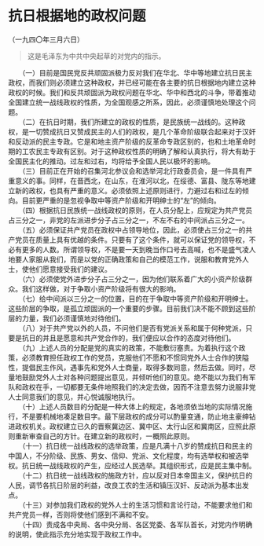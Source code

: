 # 抗日根据地的政权问题  
（一九四〇年三月六日）  
  
> 这是毛泽东为中共中央起草的对党内的指示。   
  
　　（一）目前是国民党反共顽固派极力反对我们在华北、华中等地建立抗日民主政权，而我们则必须建立这种政权，并已经可能在各主要的抗日根据地内建立这种政权的时候。我们和反共顽固派为政权问题在华北、华中和西北的斗争，带着推动全国建立统一战线政权的性质，为全国观感之所系，因此，必须谨慎地处理这个问题。   
　　（二）在抗日时期，我们所建立的政权的性质，是民族统一战线的。这种政权，是一切赞成抗日又赞成民主的人们的政权，是几个革命阶级联合起来对于汉奸和反动派的民主专政。它是和地主资产阶级的反革命专政区别的，也和土地革命时期的工农民主专政有区别。对于这种政权性质的明确了解和认真执行，将大有助于全国民主化的推动。过左和过右，均将给予全国人民以极坏的影响。   
　　（三）目前正在开始的召集河北参议会和选举河北行政委员会，是一件具有严重意义的事。同样，在晋西北，在山东，在淮河以北，在绥德、富县、陇东等地建立新的政权，也具有严重的意义。必须依照上述原则进行，力避过右和过左的倾向。目前更严重的是忽视争取中等资产阶级和开明绅士的“左”的倾向。   
　　（四）根据抗日民族统一战线政权的原则，在人员分配上，应规定为共产党员占三分之一，非党的左派进步分子占三分之一，不左不右的中间派占三分之一。   
　　（五）必须保证共产党员在政权中占领导地位，因此，必须使占三分之一的共产党员在质量上具有优越的条件。只要有了这个条件，就可以保证党的领导权，不必有更多的人数。所谓领导权，不是要一天到晚当作口号去高喊，也不是盛气凌人地要人家服从我们，而是以党的正确政策和自己的模范工作，说服和教育党外人士，使他们愿意接受我们的建议。   
　　（六）必须使党外进步分子占三分之一，因为他们联系着广大的小资产阶级群众。我们这样做，对于争取小资产阶级将有很大的影响。   
　　（七）给中间派以三分之一的位置，目的在于争取中等资产阶级和开明绅士。这些阶层的争取，是孤立顽固派的一个重要的步骤。目前我们决不能不顾到这些阶层的力量，我们必须谨慎地对待他们。   
　　（八）对于共产党以外的人员，不问他们是否有党派关系和属于何种党派，只要是抗日的并且是愿意和共产党合作的，我们便应以合作的态度对待他们。   
　　（九）上述人员的分配是党的真实的政策，不能敷衍塞责。为着执行这个政策，必须教育担任政权工作的党员，克服他们不愿和不惯同党外人士合作的狭隘性，提倡民主作风，遇事先和党外人士商量，取得多数同意，然后去做。同时，尽量地鼓励党外人士对各种问题提出意见，并倾听他们的意见。绝不能以为我们有军队和政权在手，一切都要无条件地照我们的决定去做，因而不注意去努力说服非党人士同意我们的意见，并心悦诚服地执行。   
　　（十）上述人员数目的分配是一种大体上的规定，各地须依当地的实际情况施行，不是要机械地凑足数目字。最下层政权的成分可以酌量变通，防止地主豪绅钻进政权机关。政权建立已久的晋察冀边区、冀中区、太行山区和冀南区，应照此原则重新审查自己的方针。在建立新的政权时，一概照此原则。   
　　（十一）抗日统一战线政权的选举政策，应是凡满十八岁的赞成抗日和民主的中国人，不分阶级、民族、男女、信仰、党派、文化程度，均有选举权和被选举权。抗日统一战线政权的产生，应经过人民选举。其组织形式，应是民主集中制。   
　　（十二）抗日统一战线政权的施政方针，应以反对日本帝国主义，保护抗日的人民，调节各抗日阶层的利益，改良工农的生活和镇压汉奸、反动派为基本出发点。   
　　（十三）对参加我们政权的党外人士的生活习惯和言论行动，不能要求他们和共产党员一样，否则将使他们感到不满和不安。   
　　（十四）责成各中央局、各中央分局、各区党委、各军队首长，对党内作明确的说明，使此指示充分地实现于政权工作中。   
  
  